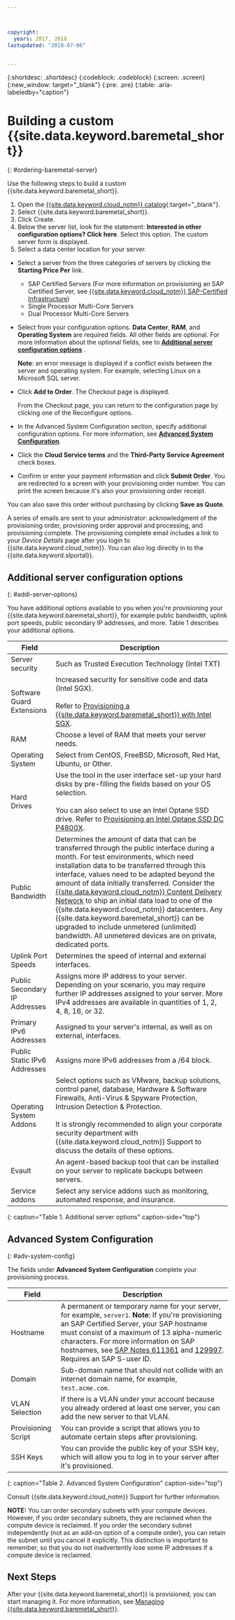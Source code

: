 ```yaml
---



copyright:
  years: 2017, 2018
lastupdated: "2018-07-06"


---
```


{:shortdesc: .shortdesc}
{:codeblock: .codeblock}
{:screen: .screen}
{:new_window: target="_blank"}
{:pre: .pre}
{:table: .aria-labeledby="caption"}


# Building a custom {{site.data.keyword.baremetal_short}}
{: #ordering-baremetal-server}

Use the following steps to build a custom {{site.data.keyword.baremetal_short}}.

1. Open the [{{site.data.keyword.cloud_notm}} catalog](https://console.bluemix.net/catalog/){:target="_blank"}.   
2. Select {{site.data.keyword.baremetal_short}}.
3. Click Create.
4. Below the server list, look for the statement: **Interested in other configuration options? Click here**. Select this option. The custom server form is displayed.
1. Select a data center location for your server.
* Select a server from the three categories of servers by clicking the **Starting Price Per** link.
  * SAP Certified Servers (For more information on provisioning an SAP Certified Server, see [{{site.data.keyword.cloud_notm}} SAP-Certified Infrastructure](/docs/bare-metal/bare-metal-sap-applications.html))
  * Single Processor Multi-Core Servers
  * Dual Processor Multi-Core Servers

* Select from your configuration options. **Data Center**, **RAM**, and **Operating System** are required fields. All other fields are optional. For more information about the optional fields, see to **[Additional server configuration options](#addl-server-options)** .

    **Note**: an error message is displayed if a conflict exists between the server and operating system. For example, selecting Linux on a Microsoft SQL server.
* Click **Add to Order**. The Checkout page is displayed.

  From the Checkout page, you can return to the configuration page by clicking one of the Reconfigure options.
* In the Advanced System Configuration section, specify additional configuration options. For more information, see **[Advanced System Configuration](#adv-system-config)**.

*   Click the **Cloud Service terms** and the **Third-Party Service Agreement** check boxes.
*   Confirm or enter your payment information and click **Submit Order**. You are redirected to a screen with your provisioning order number. You can print the screen because it's also your provisioning order receipt.

  You can also save this order without purchasing by clicking **Save as Quote**.

 A series of emails are sent to your administrator: acknowledgment of the provisioning order, provisioning order approval and processing, and provisioning complete. The provisioning complete email includes a link to your *Device Details* page after you login to {{site.data.keyword.cloud_notm}}. You can also log directly in to the {{site.data.keyword.slportal}}.

 ## Additional server configuration options
 {: #addl-server-options}

 You have additional options available to you when you're provisioning your {{site.data.keyword.baremetal_short}}, for example public bandwidth, uplink port speeds, public secondary IP addresses, and more. Table 1 describes your additional options.


 | **Field** | **Description** |
 |-------------------|---------------|
 |Server security|Such as Trusted Execution Technology (Intel TXT)|
 |Software Guard Extensions|Increased security for sensitive code and data (Intel SGX). <br><br>Refer to [Provisioning a {{site.data.keyword.baremetal_short}} with Intel SGX](../bare-metal/bare-metal-provision-SGX.html).|
 |RAM|Choose a level of RAM that meets your server needs.|
 |Operating System |Select from CentOS, FreeBSD, Microsoft, Red Hat, Ubuntu, or Other. |
 |Hard Drives |Use the tool in the user interface set-up your hard disks by pre-filling the fields based on your OS selection. <br><br> You can also select to use an Intel Optane SSD drive. Refer to [Provisioning an Intel Optane SSD DC P4800X](../bare-metal/bm-provision_ssd.html).
 |Public Bandwidth |Determines the amount of data that can be transferred through the public interface during a month. For test environments, which need installation data to be transferred through this interface, values need to be adapted beyond the amount of data initially transferred. Consider the [{{site.data.keyword.cloud_notm}} Content Delivery Network](https://www.ibm.com/cloud/cdn) to ship an initial data load to one of the {{site.data.keyword.cloud_notm}} datacenters. Any {{site.data.keyword.baremetal_short}} can be upgraded to include unmetered (unlimited) bandwidth. All unmetered devices are on private, dedicated ports.|
 |Uplink Port Speeds |Determines the speed of internal and external interfaces. |
 |Public Secondary IP Addresses |Assigns more IP address to your server. Depending on your scenario, you may require further IP addresses assigned to your server. More IPv4 addresses are available in quantities of 1, 2, 4, 8, 16, or 32. |
 |Primary IPv6 Addresses |Assigned to your server's internal, as well as on external, interfaces. |
 |Public Static IPv6 Addresses |Assigns more IPv6 addresses from a /64 block. |
 |Operating System Addons|Select options such as VMware, backup solutions, control panel, database, Hardware & Software Firewalls, Anti-Virus & Spyware Protection, Intrusion Detection & Protection. <br><br>It is strongly recommended to align your corporate security department with {{site.data.keyword.cloud_notm}} Support to discuss the details of these options.
 |Evault |An agent-based backup tool that can be installed on your server to replicate backups between servers. |
 |Service addons|Select any service addons such as monitoring, automated response, and insurance.|
 {: caption="Table 1. Additional server options" caption-side="top"}

## Advanced System Configuration
{: #adv-system-config}

The fields under **Advanced System Configuration** complete your provisioning process.

| **Field** | **Description** |
|---|---|
| Hostname | A permanent or temporary name for your server, for example, ```server1```. **Note**: If you're provisioning an SAP Certified Server, your SAP hostname must consist of a maximum of 13 alpha-numeric characters. For more information on SAP hostnames, see [SAP Notes 611361](https://launchpad.support.sap.com/#/notes/2611361) and [129997](https://launchpad.support.sap.com/#/notes/129997). Requires an SAP S-user ID. |
| Domain | Sub-domain name that should not collide with an internet domain name, for example, ```test.acme.com```. |
| VLAN Selection | If there is a VLAN under your account because you already ordered at least one server, you can add the new server to that VLAN. |
| Provisioning Script | You can provide a script that allows you to automate certain steps after provisioning. |
| SSH Keys | You can provide the public key of your SSH key, which will allow you to log in to your server after it's provisioned. |
{: caption="Table 2. Advanced System Configuration" caption-side="top"}

 Consult {{site.data.keyword.cloud_notm}} Support for further information.

 **NOTE:** You can order secondary subnets with your compute devices. However, if you order secondary subnets, they are reclaimed when the compute device is reclaimed. If you order the secondary subnet independently (not as an add-on option of a compute order), you can retain the subnet until you cancel it explicitly. This distinction is important to remember, so that you do not inadvertently lose some IP addresses if a compute device is reclaimed.

## Next Steps
After your {{site.data.keyword.baremetal_short}} is provisioned, you can start managing it. For more information, see [Managing {{site.data.keyword.baremetal_short}}](../bare-metal/managing.html).
